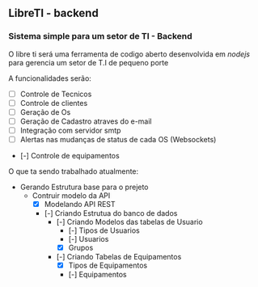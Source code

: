 ## LibreTI - backend

### Sistema simple para um setor de TI - Backend

O libre ti será uma ferramenta de codigo aberto desenvolvida em *nodejs* para gerencia um setor de T.I de pequeno porte

A funcionalidades serão:

- [ ] Controle de Tecnicos
- [ ] Controle de clientes
- [ ] Geração de Os
- [ ] Geração de Cadastro atraves do e-mail
- [ ] Integração com servidor smtp 
- [ ] Alertas nas mudanças de status de cada OS (Websockets)
- [-] Controle de equipamentos

O que ta sendo trabalhado atualmente:

- Gerando Estrutura base para o prejeto
  - Contruir modelo da API
    - [x] Modelando API REST
    - [-] Criando Estrutua do banco de dados
      - [-] Criando Modelos das tabelas de Usuario
        - [-] Tipos de Usuarios
        - [-] Usuarios
        - [x] Grupos
      - [-] Criando Tabelas de Equipamentos 
        - [x] Tipos de Equipamentos  
        - [-] Equipamentos  
